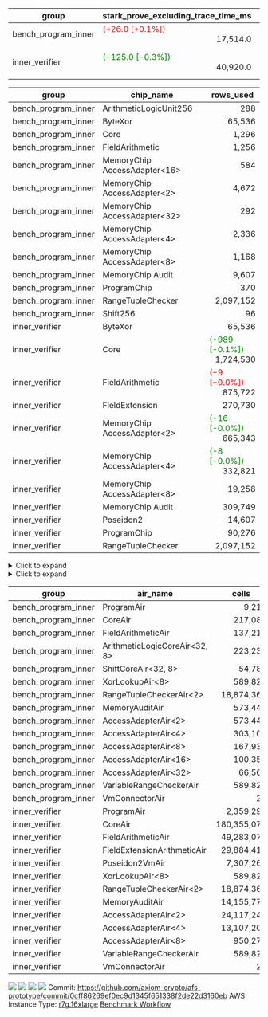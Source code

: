| group | stark_prove_excluding_trace_time_ms | total_cells | total_cells_used | total_proof_time_ms | trace_gen_time_ms | verify_program_compile_ms |
| --- | --- | --- | --- | --- | --- | --- |
| bench_program_inner | <span style="color: red">(+26.0 [+0.1%])</span> <div style='text-align: right'>17,514.0</div>  | <div style='text-align: right'>22,480,404</div>  | <div style='text-align: right'>2,664,889</div>  | <span style="color: red">(+26.0 [+0.1%])</span> <div style='text-align: right'>17,623.0</div>  | <div style='text-align: right'>109.0</div>  |  |
| inner_verifier | <span style="color: green">(-125.0 [-0.3%])</span> <div style='text-align: right'>40,920.0</div>  | <div style='text-align: right'>341,573,652</div>  | <span style="color: green">(-65,275 [-0.0%])</span> <div style='text-align: right'>178,192,769</div>  | <span style="color: green">(-188.0 [-0.3%])</span> <div style='text-align: right'>53,842.0</div>  | <span style="color: green">(-63.0 [-0.5%])</span> <div style='text-align: right'>12,922.0</div>  | <span style="color: red">(+6.0 [+1.4%])</span> <div style='text-align: right'>421.0</div>  |

| group | chip_name | rows_used |
| --- | --- | --- |
| bench_program_inner | ArithmeticLogicUnit256 | <div style='text-align: right'>288</div>  |
| bench_program_inner | ByteXor | <div style='text-align: right'>65,536</div>  |
| bench_program_inner | Core | <div style='text-align: right'>1,296</div>  |
| bench_program_inner | FieldArithmetic | <div style='text-align: right'>1,256</div>  |
| bench_program_inner | MemoryChip AccessAdapter<16> | <div style='text-align: right'>584</div>  |
| bench_program_inner | MemoryChip AccessAdapter<2> | <div style='text-align: right'>4,672</div>  |
| bench_program_inner | MemoryChip AccessAdapter<32> | <div style='text-align: right'>292</div>  |
| bench_program_inner | MemoryChip AccessAdapter<4> | <div style='text-align: right'>2,336</div>  |
| bench_program_inner | MemoryChip AccessAdapter<8> | <div style='text-align: right'>1,168</div>  |
| bench_program_inner | MemoryChip Audit | <div style='text-align: right'>9,607</div>  |
| bench_program_inner | ProgramChip | <div style='text-align: right'>370</div>  |
| bench_program_inner | RangeTupleChecker | <div style='text-align: right'>2,097,152</div>  |
| bench_program_inner | Shift256 | <div style='text-align: right'>96</div>  |
| inner_verifier | ByteXor | <div style='text-align: right'>65,536</div>  |
| inner_verifier | Core | <span style="color: green">(-989 [-0.1%])</span> <div style='text-align: right'>1,724,530</div>  |
| inner_verifier | FieldArithmetic | <span style="color: red">(+9 [+0.0%])</span> <div style='text-align: right'>875,722</div>  |
| inner_verifier | FieldExtension | <div style='text-align: right'>270,730</div>  |
| inner_verifier | MemoryChip AccessAdapter<2> | <span style="color: green">(-16 [-0.0%])</span> <div style='text-align: right'>665,343</div>  |
| inner_verifier | MemoryChip AccessAdapter<4> | <span style="color: green">(-8 [-0.0%])</span> <div style='text-align: right'>332,821</div>  |
| inner_verifier | MemoryChip AccessAdapter<8> | <div style='text-align: right'>19,258</div>  |
| inner_verifier | MemoryChip Audit | <div style='text-align: right'>309,749</div>  |
| inner_verifier | Poseidon2 | <div style='text-align: right'>14,607</div>  |
| inner_verifier | ProgramChip | <div style='text-align: right'>90,276</div>  |
| inner_verifier | RangeTupleChecker | <div style='text-align: right'>2,097,152</div>  |

<details>
<summary>Click to expand</summary>

| group | dsl_ir | opcode | frequency |
| --- | --- | --- | --- |
| bench_program_inner |  | JAL | <div style='text-align: right'>1</div>  |
| bench_program_inner |  | STOREW | <div style='text-align: right'>2</div>  |
| bench_program_inner | Add256 | ADD<32,8> | <div style='text-align: right'>64</div>  |
| bench_program_inner | AddVI | ADD | <div style='text-align: right'>448</div>  |
| bench_program_inner | Alloc | ADD | <div style='text-align: right'>388</div>  |
| bench_program_inner | Alloc | LOADW | <div style='text-align: right'>388</div>  |
| bench_program_inner | Alloc | MUL | <div style='text-align: right'>388</div>  |
| bench_program_inner | And256 | AND<32,8> | <div style='text-align: right'>32</div>  |
| bench_program_inner | EqualTo256 | EQ<32,8> | <div style='text-align: right'>32</div>  |
| bench_program_inner | For | ADD | <div style='text-align: right'>32</div>  |
| bench_program_inner | For | BNE | <div style='text-align: right'>33</div>  |
| bench_program_inner | For | JAL | <div style='text-align: right'>1</div>  |
| bench_program_inner | For | STOREW | <div style='text-align: right'>1</div>  |
| bench_program_inner | Halt | TERMINATE | <div style='text-align: right'>1</div>  |
| bench_program_inner | IfEqI | BNE | <div style='text-align: right'>128</div>  |
| bench_program_inner | ImmV | STOREW | <div style='text-align: right'>517</div>  |
| bench_program_inner | LessThanI256 | SLT<32,8> | <div style='text-align: right'>32</div>  |
| bench_program_inner | LessThanU256 | LT<32,8> | <div style='text-align: right'>32</div>  |
| bench_program_inner | LoadV | LOADW | <div style='text-align: right'>96</div>  |
| bench_program_inner | Or256 | OR<32,8> | <div style='text-align: right'>32</div>  |
| bench_program_inner | ShiftLeft256 | SLL<32,8> | <div style='text-align: right'>32</div>  |
| bench_program_inner | ShiftRightArith256 | SRA<32,8> | <div style='text-align: right'>32</div>  |
| bench_program_inner | ShiftRightLogic256 | SRL<32,8> | <div style='text-align: right'>32</div>  |
| bench_program_inner | StoreV | STOREW | <div style='text-align: right'>128</div>  |
| bench_program_inner | Sub256 | SUB<32,8> | <div style='text-align: right'>32</div>  |
| bench_program_inner | Xor256 | XOR<32,8> | <div style='text-align: right'>32</div>  |
| inner_verifier |  | JAL | <div style='text-align: right'>1</div>  |
| inner_verifier |  | STOREW | <div style='text-align: right'>2</div>  |
| inner_verifier | AddE | FE4ADD | <div style='text-align: right'>69,594</div>  |
| inner_verifier | AddEFFI | LOADW | <div style='text-align: right'>147</div>  |
| inner_verifier | AddEFFI | STOREW | <div style='text-align: right'>441</div>  |
| inner_verifier | AddEFI | ADD | <div style='text-align: right'>156</div>  |
| inner_verifier | AddEI | ADD | <div style='text-align: right'>27,428</div>  |
| inner_verifier | AddFI | ADD | <span style="color: red">(+9 [+0.0%])</span> <div style='text-align: right'>22,116</div>  |
| inner_verifier | AddV | ADD | <div style='text-align: right'>8,513</div>  |
| inner_verifier | AddVI | ADD | <div style='text-align: right'>167,923</div>  |
| inner_verifier | Alloc | ADD | <div style='text-align: right'>31,675</div>  |
| inner_verifier | Alloc | LOADW | <div style='text-align: right'>31,675</div>  |
| inner_verifier | Alloc | MUL | <div style='text-align: right'>18,862</div>  |
| inner_verifier | AssertEqE | BNE | <div style='text-align: right'>144</div>  |
| inner_verifier | AssertEqEI | BNE | <div style='text-align: right'>4</div>  |
| inner_verifier | AssertEqF | BNE | <div style='text-align: right'>4,894</div>  |
| inner_verifier | AssertEqV | BNE | <div style='text-align: right'>1,300</div>  |
| inner_verifier | AssertEqVI | BNE | <div style='text-align: right'>181</div>  |
| inner_verifier | CycleTrackerEnd | CT_END | <div style='text-align: right'>38,416</div>  |
| inner_verifier | CycleTrackerStart | CT_START | <div style='text-align: right'>38,416</div>  |
| inner_verifier | DivE | BBE4DIV | <div style='text-align: right'>59,859</div>  |
| inner_verifier | DivEIN | BBE4DIV | <div style='text-align: right'>37</div>  |
| inner_verifier | DivEIN | STOREW | <div style='text-align: right'>148</div>  |
| inner_verifier | DivFIN | DIV | <div style='text-align: right'>89</div>  |
| inner_verifier | For | ADD | <div style='text-align: right'>275,889</div>  |
| inner_verifier | For | BNE | <div style='text-align: right'>299,947</div>  |
| inner_verifier | For | JAL | <div style='text-align: right'>24,058</div>  |
| inner_verifier | For | LOADW | <div style='text-align: right'>1,197</div>  |
| inner_verifier | For | STOREW | <div style='text-align: right'>22,861</div>  |
| inner_verifier | Halt | TERMINATE | <div style='text-align: right'>1</div>  |
| inner_verifier | HintBitsF | HINT_BITS | <div style='text-align: right'>22</div>  |
| inner_verifier | HintInputVec | HINT_INPUT | <div style='text-align: right'>12,813</div>  |
| inner_verifier | IfEq | BNE | <div style='text-align: right'>8,354</div>  |
| inner_verifier | IfEqI | BNE | <div style='text-align: right'>67,123</div>  |
| inner_verifier | IfEqI | JAL | <span style="color: green">(-989 [-6.2%])</span> <div style='text-align: right'>14,985</div>  |
| inner_verifier | IfNe | BEQ | <div style='text-align: right'>9,618</div>  |
| inner_verifier | IfNe | JAL | <div style='text-align: right'>25</div>  |
| inner_verifier | IfNeI | BEQ | <div style='text-align: right'>1,252</div>  |
| inner_verifier | ImmE | STOREW | <div style='text-align: right'>7,216</div>  |
| inner_verifier | ImmF | STOREW | <div style='text-align: right'>18,067</div>  |
| inner_verifier | ImmV | STOREW | <div style='text-align: right'>15,218</div>  |
| inner_verifier | LoadE | LOADW | <div style='text-align: right'>16,736</div>  |
| inner_verifier | LoadE | LOADW2 | <div style='text-align: right'>264,744</div>  |
| inner_verifier | LoadF | LOADW | <div style='text-align: right'>13,948</div>  |
| inner_verifier | LoadF | LOADW2 | <div style='text-align: right'>97,659</div>  |
| inner_verifier | LoadV | LOADW | <div style='text-align: right'>15,189</div>  |
| inner_verifier | LoadV | LOADW2 | <div style='text-align: right'>88,949</div>  |
| inner_verifier | MulE | BBE4MUL | <div style='text-align: right'>135,332</div>  |
| inner_verifier | MulEF | MUL | <div style='text-align: right'>2,060</div>  |
| inner_verifier | MulEFI | MUL | <div style='text-align: right'>536</div>  |
| inner_verifier | MulEI | BBE4MUL | <div style='text-align: right'>1,669</div>  |
| inner_verifier | MulEI | STOREW | <div style='text-align: right'>6,676</div>  |
| inner_verifier | MulF | MUL | <div style='text-align: right'>41,097</div>  |
| inner_verifier | MulFI | MUL | <div style='text-align: right'>15</div>  |
| inner_verifier | MulV | MUL | <div style='text-align: right'>682</div>  |
| inner_verifier | MulVI | MUL | <div style='text-align: right'>11,326</div>  |
| inner_verifier | NegE | MUL | <div style='text-align: right'>140</div>  |
| inner_verifier | Poseidon2CompressBabyBear | COMP_POS2 | <div style='text-align: right'>10,059</div>  |
| inner_verifier | Poseidon2PermuteBabyBear | PERM_POS2 | <div style='text-align: right'>4,548</div>  |
| inner_verifier | StoreE | STOREW | <div style='text-align: right'>12,624</div>  |
| inner_verifier | StoreE | STOREW2 | <div style='text-align: right'>13,860</div>  |
| inner_verifier | StoreF | STOREW | <div style='text-align: right'>15,414</div>  |
| inner_verifier | StoreF | STOREW2 | <div style='text-align: right'>35,176</div>  |
| inner_verifier | StoreHintWord | ADD | <div style='text-align: right'>121,525</div>  |
| inner_verifier | StoreHintWord | SHINTW | <div style='text-align: right'>135,020</div>  |
| inner_verifier | StoreV | STOREW | <div style='text-align: right'>1,702</div>  |
| inner_verifier | StoreV | STOREW2 | <div style='text-align: right'>31,889</div>  |
| inner_verifier | SubE | FE4SUB | <div style='text-align: right'>4,239</div>  |
| inner_verifier | SubEF | LOADW | <div style='text-align: right'>356,418</div>  |
| inner_verifier | SubEF | SUB | <div style='text-align: right'>118,806</div>  |
| inner_verifier | SubEFI | ADD | <div style='text-align: right'>596</div>  |
| inner_verifier | SubEI | ADD | <div style='text-align: right'>296</div>  |
| inner_verifier | SubV | SUB | <div style='text-align: right'>24,165</div>  |
| inner_verifier | SubVI | SUB | <div style='text-align: right'>1,386</div>  |
| inner_verifier | SubVIN | SUB | <div style='text-align: right'>441</div>  |

</details>

<details>
<summary>Click to expand</summary>

| group | air_name | dsl_ir | opcode | cells_used |
| --- | --- | --- | --- | --- |
| bench_program_inner | Audit |  | JAL | <div style='text-align: right'>19</div>  |
| bench_program_inner | CoreAir |  | JAL | <div style='text-align: right'>62</div>  |
| bench_program_inner | Audit |  | STOREW | <div style='text-align: right'>38</div>  |
| bench_program_inner | CoreAir |  | STOREW | <div style='text-align: right'>124</div>  |
| bench_program_inner | AccessAdapter<16> | Add256 | ADD<32,8> | <div style='text-align: right'>3,300</div>  |
| bench_program_inner | AccessAdapter<2> | Add256 | ADD<32,8> | <div style='text-align: right'>11,616</div>  |
| bench_program_inner | AccessAdapter<32> | Add256 | ADD<32,8> | <div style='text-align: right'>2,706</div>  |
| bench_program_inner | AccessAdapter<4> | Add256 | ADD<32,8> | <div style='text-align: right'>6,864</div>  |
| bench_program_inner | AccessAdapter<8> | Add256 | ADD<32,8> | <div style='text-align: right'>4,488</div>  |
| bench_program_inner | ArithmeticLogicCoreAir<32, 8> | Add256 | ADD<32,8> | <div style='text-align: right'>11,008</div>  |
| bench_program_inner | Audit | Add256 | ADD<32,8> | <div style='text-align: right'>38,912</div>  |
| bench_program_inner | Audit | AddVI | ADD | <div style='text-align: right'>38</div>  |
| bench_program_inner | FieldArithmeticAir | AddVI | ADD | <div style='text-align: right'>13,888</div>  |
| bench_program_inner | FieldArithmeticAir | Alloc | ADD | <div style='text-align: right'>12,028</div>  |
| bench_program_inner | Audit | Alloc | LOADW | <div style='text-align: right'>285</div>  |
| bench_program_inner | CoreAir | Alloc | LOADW | <div style='text-align: right'>24,056</div>  |
| bench_program_inner | FieldArithmeticAir | Alloc | MUL | <div style='text-align: right'>12,028</div>  |
| bench_program_inner | AccessAdapter<16> | And256 | AND<32,8> | <div style='text-align: right'>1,600</div>  |
| bench_program_inner | AccessAdapter<2> | And256 | AND<32,8> | <div style='text-align: right'>5,632</div>  |
| bench_program_inner | AccessAdapter<32> | And256 | AND<32,8> | <div style='text-align: right'>1,312</div>  |
| bench_program_inner | AccessAdapter<4> | And256 | AND<32,8> | <div style='text-align: right'>3,328</div>  |
| bench_program_inner | AccessAdapter<8> | And256 | AND<32,8> | <div style='text-align: right'>2,176</div>  |
| bench_program_inner | ArithmeticLogicCoreAir<32, 8> | And256 | AND<32,8> | <div style='text-align: right'>5,504</div>  |
| bench_program_inner | Audit | And256 | AND<32,8> | <div style='text-align: right'>19,456</div>  |
| bench_program_inner | ArithmeticLogicCoreAir<32, 8> | EqualTo256 | EQ<32,8> | <div style='text-align: right'>5,504</div>  |
| bench_program_inner | Audit | EqualTo256 | EQ<32,8> | <div style='text-align: right'>608</div>  |
| bench_program_inner | FieldArithmeticAir | For | ADD | <div style='text-align: right'>992</div>  |
| bench_program_inner | CoreAir | For | BNE | <div style='text-align: right'>2,046</div>  |
| bench_program_inner | CoreAir | For | JAL | <div style='text-align: right'>62</div>  |
| bench_program_inner | Audit | For | STOREW | <div style='text-align: right'>19</div>  |
| bench_program_inner | CoreAir | For | STOREW | <div style='text-align: right'>62</div>  |
| bench_program_inner | CoreAir | Halt | TERMINATE | <div style='text-align: right'>62</div>  |
| bench_program_inner | CoreAir | IfEqI | BNE | <div style='text-align: right'>7,936</div>  |
| bench_program_inner | Audit | ImmV | STOREW | <div style='text-align: right'>2,717</div>  |
| bench_program_inner | CoreAir | ImmV | STOREW | <div style='text-align: right'>32,054</div>  |
| bench_program_inner | ArithmeticLogicCoreAir<32, 8> | LessThanI256 | SLT<32,8> | <div style='text-align: right'>5,504</div>  |
| bench_program_inner | Audit | LessThanI256 | SLT<32,8> | <div style='text-align: right'>608</div>  |
| bench_program_inner | ArithmeticLogicCoreAir<32, 8> | LessThanU256 | LT<32,8> | <div style='text-align: right'>5,504</div>  |
| bench_program_inner | Audit | LessThanU256 | LT<32,8> | <div style='text-align: right'>608</div>  |
| bench_program_inner | Audit | LoadV | LOADW | <div style='text-align: right'>57</div>  |
| bench_program_inner | CoreAir | LoadV | LOADW | <div style='text-align: right'>5,952</div>  |
| bench_program_inner | AccessAdapter<16> | Or256 | OR<32,8> | <div style='text-align: right'>1,600</div>  |
| bench_program_inner | AccessAdapter<2> | Or256 | OR<32,8> | <div style='text-align: right'>5,632</div>  |
| bench_program_inner | AccessAdapter<32> | Or256 | OR<32,8> | <div style='text-align: right'>1,312</div>  |
| bench_program_inner | AccessAdapter<4> | Or256 | OR<32,8> | <div style='text-align: right'>3,328</div>  |
| bench_program_inner | AccessAdapter<8> | Or256 | OR<32,8> | <div style='text-align: right'>2,176</div>  |
| bench_program_inner | ArithmeticLogicCoreAir<32, 8> | Or256 | OR<32,8> | <div style='text-align: right'>5,504</div>  |
| bench_program_inner | Audit | Or256 | OR<32,8> | <div style='text-align: right'>19,456</div>  |
| bench_program_inner | AccessAdapter<16> | ShiftLeft256 | SLL<32,8> | <div style='text-align: right'>1,600</div>  |
| bench_program_inner | AccessAdapter<2> | ShiftLeft256 | SLL<32,8> | <div style='text-align: right'>5,632</div>  |
| bench_program_inner | AccessAdapter<32> | ShiftLeft256 | SLL<32,8> | <div style='text-align: right'>1,312</div>  |
| bench_program_inner | AccessAdapter<4> | ShiftLeft256 | SLL<32,8> | <div style='text-align: right'>3,328</div>  |
| bench_program_inner | AccessAdapter<8> | ShiftLeft256 | SLL<32,8> | <div style='text-align: right'>2,176</div>  |
| bench_program_inner | Audit | ShiftLeft256 | SLL<32,8> | <div style='text-align: right'>19,456</div>  |
| bench_program_inner | ShiftCoreAir<32, 8> | ShiftLeft256 | SLL<32,8> | <div style='text-align: right'>7,552</div>  |
| bench_program_inner | AccessAdapter<16> | ShiftRightArith256 | SRA<32,8> | <div style='text-align: right'>1,600</div>  |
| bench_program_inner | AccessAdapter<2> | ShiftRightArith256 | SRA<32,8> | <div style='text-align: right'>5,632</div>  |
| bench_program_inner | AccessAdapter<32> | ShiftRightArith256 | SRA<32,8> | <div style='text-align: right'>1,312</div>  |
| bench_program_inner | AccessAdapter<4> | ShiftRightArith256 | SRA<32,8> | <div style='text-align: right'>3,328</div>  |
| bench_program_inner | AccessAdapter<8> | ShiftRightArith256 | SRA<32,8> | <div style='text-align: right'>2,176</div>  |
| bench_program_inner | Audit | ShiftRightArith256 | SRA<32,8> | <div style='text-align: right'>19,456</div>  |
| bench_program_inner | ShiftCoreAir<32, 8> | ShiftRightArith256 | SRA<32,8> | <div style='text-align: right'>7,552</div>  |
| bench_program_inner | AccessAdapter<16> | ShiftRightLogic256 | SRL<32,8> | <div style='text-align: right'>1,650</div>  |
| bench_program_inner | AccessAdapter<2> | ShiftRightLogic256 | SRL<32,8> | <div style='text-align: right'>5,808</div>  |
| bench_program_inner | AccessAdapter<32> | ShiftRightLogic256 | SRL<32,8> | <div style='text-align: right'>1,353</div>  |
| bench_program_inner | AccessAdapter<4> | ShiftRightLogic256 | SRL<32,8> | <div style='text-align: right'>3,432</div>  |
| bench_program_inner | AccessAdapter<8> | ShiftRightLogic256 | SRL<32,8> | <div style='text-align: right'>2,244</div>  |
| bench_program_inner | Audit | ShiftRightLogic256 | SRL<32,8> | <div style='text-align: right'>19,456</div>  |
| bench_program_inner | ShiftCoreAir<32, 8> | ShiftRightLogic256 | SRL<32,8> | <div style='text-align: right'>7,552</div>  |
| bench_program_inner | Audit | StoreV | STOREW | <div style='text-align: right'>2,432</div>  |
| bench_program_inner | CoreAir | StoreV | STOREW | <div style='text-align: right'>7,936</div>  |
| bench_program_inner | AccessAdapter<16> | Sub256 | SUB<32,8> | <div style='text-align: right'>1,650</div>  |
| bench_program_inner | AccessAdapter<2> | Sub256 | SUB<32,8> | <div style='text-align: right'>5,808</div>  |
| bench_program_inner | AccessAdapter<32> | Sub256 | SUB<32,8> | <div style='text-align: right'>1,353</div>  |
| bench_program_inner | AccessAdapter<4> | Sub256 | SUB<32,8> | <div style='text-align: right'>3,432</div>  |
| bench_program_inner | AccessAdapter<8> | Sub256 | SUB<32,8> | <div style='text-align: right'>2,244</div>  |
| bench_program_inner | ArithmeticLogicCoreAir<32, 8> | Sub256 | SUB<32,8> | <div style='text-align: right'>5,504</div>  |
| bench_program_inner | Audit | Sub256 | SUB<32,8> | <div style='text-align: right'>19,456</div>  |
| bench_program_inner | AccessAdapter<16> | Xor256 | XOR<32,8> | <div style='text-align: right'>1,600</div>  |
| bench_program_inner | AccessAdapter<2> | Xor256 | XOR<32,8> | <div style='text-align: right'>5,632</div>  |
| bench_program_inner | AccessAdapter<32> | Xor256 | XOR<32,8> | <div style='text-align: right'>1,312</div>  |
| bench_program_inner | AccessAdapter<4> | Xor256 | XOR<32,8> | <div style='text-align: right'>3,328</div>  |
| bench_program_inner | AccessAdapter<8> | Xor256 | XOR<32,8> | <div style='text-align: right'>2,176</div>  |
| bench_program_inner | ArithmeticLogicCoreAir<32, 8> | Xor256 | XOR<32,8> | <div style='text-align: right'>5,504</div>  |
| bench_program_inner | Audit | Xor256 | XOR<32,8> | <div style='text-align: right'>19,456</div>  |
| inner_verifier | Audit |  | JAL | <div style='text-align: right'>19</div>  |
| inner_verifier | CoreAir |  | JAL | <div style='text-align: right'>66</div>  |
| inner_verifier | Audit |  | STOREW | <div style='text-align: right'>38</div>  |
| inner_verifier | CoreAir |  | STOREW | <div style='text-align: right'>132</div>  |
| inner_verifier | AccessAdapter<2> | AddE | FE4ADD | <div style='text-align: right'>216,524</div>  |
| inner_verifier | AccessAdapter<4> | AddE | FE4ADD | <div style='text-align: right'>127,946</div>  |
| inner_verifier | Audit | AddE | FE4ADD | <div style='text-align: right'>412,984</div>  |
| inner_verifier | FieldExtensionArithmeticAir | AddE | FE4ADD | <div style='text-align: right'>2,853,354</div>  |
| inner_verifier | AccessAdapter<2> | AddEFFI | LOADW | <div style='text-align: right'>1,111</div>  |
| inner_verifier | AccessAdapter<4> | AddEFFI | LOADW | <div style='text-align: right'>1,313</div>  |
| inner_verifier | Audit | AddEFFI | LOADW | <div style='text-align: right'>418</div>  |
| inner_verifier | CoreAir | AddEFFI | LOADW | <div style='text-align: right'>9,702</div>  |
| inner_verifier | AccessAdapter<2> | AddEFFI | STOREW | <div style='text-align: right'>1,111</div>  |
| inner_verifier | Audit | AddEFFI | STOREW | <div style='text-align: right'>1,254</div>  |
| inner_verifier | CoreAir | AddEFFI | STOREW | <div style='text-align: right'>29,106</div>  |
| inner_verifier | AccessAdapter<2> | AddEFI | ADD | <div style='text-align: right'>506</div>  |
| inner_verifier | AccessAdapter<4> | AddEFI | ADD | <div style='text-align: right'>299</div>  |
| inner_verifier | Audit | AddEFI | ADD | <div style='text-align: right'>2,280</div>  |
| inner_verifier | FieldArithmeticAir | AddEFI | ADD | <div style='text-align: right'>4,836</div>  |
| inner_verifier | AccessAdapter<2> | AddEI | ADD | <span style="color: green">(-88 [-0.1%])</span> <div style='text-align: right'>159,280</div>  |
| inner_verifier | AccessAdapter<4> | AddEI | ADD | <span style="color: green">(-52 [-0.1%])</span> <div style='text-align: right'>94,120</div>  |
| inner_verifier | Audit | AddEI | ADD | <div style='text-align: right'>350,208</div>  |
| inner_verifier | FieldArithmeticAir | AddEI | ADD | <div style='text-align: right'>850,268</div>  |
| inner_verifier | Audit | AddFI | ADD | <div style='text-align: right'>437</div>  |
| inner_verifier | FieldArithmeticAir | AddFI | ADD | <span style="color: red">(+279 [+0.0%])</span> <div style='text-align: right'>685,596</div>  |
| inner_verifier | Audit | AddV | ADD | <div style='text-align: right'>38</div>  |
| inner_verifier | FieldArithmeticAir | AddV | ADD | <div style='text-align: right'>263,903</div>  |
| inner_verifier | Audit | AddVI | ADD | <div style='text-align: right'>14,953</div>  |
| inner_verifier | FieldArithmeticAir | AddVI | ADD | <div style='text-align: right'>5,205,613</div>  |
| inner_verifier | FieldArithmeticAir | Alloc | ADD | <div style='text-align: right'>981,925</div>  |
| inner_verifier | Audit | Alloc | LOADW | <div style='text-align: right'>1,653</div>  |
| inner_verifier | CoreAir | Alloc | LOADW | <div style='text-align: right'>2,090,550</div>  |
| inner_verifier | AccessAdapter<2> | Alloc | MUL | <div style='text-align: right'>22</div>  |
| inner_verifier | AccessAdapter<4> | Alloc | MUL | <div style='text-align: right'>26</div>  |
| inner_verifier | FieldArithmeticAir | Alloc | MUL | <div style='text-align: right'>584,722</div>  |
| inner_verifier | AccessAdapter<2> | AssertEqE | BNE | <div style='text-align: right'>792</div>  |
| inner_verifier | AccessAdapter<4> | AssertEqE | BNE | <div style='text-align: right'>468</div>  |
| inner_verifier | CoreAir | AssertEqE | BNE | <div style='text-align: right'>9,504</div>  |
| inner_verifier | AccessAdapter<2> | AssertEqEI | BNE | <div style='text-align: right'>22</div>  |
| inner_verifier | AccessAdapter<4> | AssertEqEI | BNE | <div style='text-align: right'>13</div>  |
| inner_verifier | CoreAir | AssertEqEI | BNE | <div style='text-align: right'>264</div>  |
| inner_verifier | CoreAir | AssertEqF | BNE | <div style='text-align: right'>323,004</div>  |
| inner_verifier | CoreAir | AssertEqV | BNE | <div style='text-align: right'>85,800</div>  |
| inner_verifier | CoreAir | AssertEqVI | BNE | <div style='text-align: right'>11,946</div>  |
| inner_verifier | CoreAir | CycleTrackerEnd | CT_END | <div style='text-align: right'>2,535,456</div>  |
| inner_verifier | CoreAir | CycleTrackerStart | CT_START | <div style='text-align: right'>2,535,456</div>  |
| inner_verifier | AccessAdapter<2> | DivE | BBE4DIV | <div style='text-align: right'>2,614,084</div>  |
| inner_verifier | AccessAdapter<4> | DivE | BBE4DIV | <div style='text-align: right'>1,544,686</div>  |
| inner_verifier | FieldExtensionArithmeticAir | DivE | BBE4DIV | <div style='text-align: right'>2,454,219</div>  |
| inner_verifier | AccessAdapter<2> | DivEIN | BBE4DIV | <div style='text-align: right'>1,496</div>  |
| inner_verifier | AccessAdapter<4> | DivEIN | BBE4DIV | <div style='text-align: right'>884</div>  |
| inner_verifier | Audit | DivEIN | BBE4DIV | <div style='text-align: right'>456</div>  |
| inner_verifier | FieldExtensionArithmeticAir | DivEIN | BBE4DIV | <div style='text-align: right'>1,517</div>  |
| inner_verifier | AccessAdapter<2> | DivEIN | STOREW | <div style='text-align: right'>528</div>  |
| inner_verifier | AccessAdapter<4> | DivEIN | STOREW | <div style='text-align: right'>143</div>  |
| inner_verifier | CoreAir | DivEIN | STOREW | <div style='text-align: right'>9,768</div>  |
| inner_verifier | FieldArithmeticAir | DivFIN | DIV | <div style='text-align: right'>2,759</div>  |
| inner_verifier | FieldArithmeticAir | For | ADD | <div style='text-align: right'>8,552,559</div>  |
| inner_verifier | CoreAir | For | BNE | <div style='text-align: right'>19,796,502</div>  |
| inner_verifier | AccessAdapter<2> | For | JAL | <div style='text-align: right'>528</div>  |
| inner_verifier | AccessAdapter<4> | For | JAL | <div style='text-align: right'>624</div>  |
| inner_verifier | CoreAir | For | JAL | <div style='text-align: right'>1,587,828</div>  |
| inner_verifier | Audit | For | LOADW | <div style='text-align: right'>399</div>  |
| inner_verifier | CoreAir | For | LOADW | <div style='text-align: right'>79,002</div>  |
| inner_verifier | Audit | For | STOREW | <div style='text-align: right'>1,045</div>  |
| inner_verifier | CoreAir | For | STOREW | <div style='text-align: right'>1,508,826</div>  |
| inner_verifier | CoreAir | Halt | TERMINATE | <div style='text-align: right'>66</div>  |
| inner_verifier | CoreAir | HintBitsF | HINT_BITS | <div style='text-align: right'>1,452</div>  |
| inner_verifier | CoreAir | HintInputVec | HINT_INPUT | <div style='text-align: right'>845,658</div>  |
| inner_verifier | CoreAir | IfEq | BNE | <div style='text-align: right'>551,364</div>  |
| inner_verifier | CoreAir | IfEqI | BNE | <div style='text-align: right'>4,430,118</div>  |
| inner_verifier | CoreAir | IfEqI | JAL | <span style="color: green">(-65,274 [-6.2%])</span> <div style='text-align: right'>989,010</div>  |
| inner_verifier | CoreAir | IfNe | BEQ | <div style='text-align: right'>634,788</div>  |
| inner_verifier | CoreAir | IfNe | JAL | <div style='text-align: right'>1,650</div>  |
| inner_verifier | CoreAir | IfNeI | BEQ | <div style='text-align: right'>82,632</div>  |
| inner_verifier | AccessAdapter<2> | ImmE | STOREW | <div style='text-align: right'>3,366</div>  |
| inner_verifier | AccessAdapter<4> | ImmE | STOREW | <div style='text-align: right'>1,989</div>  |
| inner_verifier | Audit | ImmE | STOREW | <div style='text-align: right'>116,280</div>  |
| inner_verifier | CoreAir | ImmE | STOREW | <div style='text-align: right'>476,256</div>  |
| inner_verifier | Audit | ImmF | STOREW | <div style='text-align: right'>2,337</div>  |
| inner_verifier | CoreAir | ImmF | STOREW | <div style='text-align: right'>1,192,422</div>  |
| inner_verifier | Audit | ImmV | STOREW | <div style='text-align: right'>15,048</div>  |
| inner_verifier | CoreAir | ImmV | STOREW | <div style='text-align: right'>1,004,388</div>  |
| inner_verifier | AccessAdapter<2> | LoadE | LOADW | <div style='text-align: right'>66,330</div>  |
| inner_verifier | AccessAdapter<4> | LoadE | LOADW | <div style='text-align: right'>39,195</div>  |
| inner_verifier | Audit | LoadE | LOADW | <div style='text-align: right'>8,816</div>  |
| inner_verifier | CoreAir | LoadE | LOADW | <div style='text-align: right'>1,104,576</div>  |
| inner_verifier | AccessAdapter<2> | LoadE | LOADW2 | <div style='text-align: right'>29,634</div>  |
| inner_verifier | AccessAdapter<4> | LoadE | LOADW2 | <div style='text-align: right'>17,511</div>  |
| inner_verifier | Audit | LoadE | LOADW2 | <div style='text-align: right'>76</div>  |
| inner_verifier | CoreAir | LoadE | LOADW2 | <div style='text-align: right'>17,473,104</div>  |
| inner_verifier | AccessAdapter<2> | LoadF | LOADW | <div style='text-align: right'>26,796</div>  |
| inner_verifier | AccessAdapter<4> | LoadF | LOADW | <div style='text-align: right'>15,834</div>  |
| inner_verifier | AccessAdapter<8> | LoadF | LOADW | <div style='text-align: right'>10,353</div>  |
| inner_verifier | Audit | LoadF | LOADW | <div style='text-align: right'>475</div>  |
| inner_verifier | CoreAir | LoadF | LOADW | <div style='text-align: right'>920,568</div>  |
| inner_verifier | AccessAdapter<2> | LoadF | LOADW2 | <div style='text-align: right'>693</div>  |
| inner_verifier | AccessAdapter<4> | LoadF | LOADW2 | <div style='text-align: right'>416</div>  |
| inner_verifier | AccessAdapter<8> | LoadF | LOADW2 | <div style='text-align: right'>459</div>  |
| inner_verifier | Audit | LoadF | LOADW2 | <div style='text-align: right'>551</div>  |
| inner_verifier | CoreAir | LoadF | LOADW2 | <div style='text-align: right'>6,445,494</div>  |
| inner_verifier | Audit | LoadV | LOADW | <div style='text-align: right'>13,813</div>  |
| inner_verifier | CoreAir | LoadV | LOADW | <div style='text-align: right'>1,002,474</div>  |
| inner_verifier | Audit | LoadV | LOADW2 | <div style='text-align: right'>1,615</div>  |
| inner_verifier | CoreAir | LoadV | LOADW2 | <div style='text-align: right'>5,870,634</div>  |
| inner_verifier | AccessAdapter<2> | MulE | BBE4MUL | <span style="color: green">(-88 [-0.0%])</span> <div style='text-align: right'>427,438</div>  |
| inner_verifier | AccessAdapter<4> | MulE | BBE4MUL | <span style="color: green">(-52 [-0.0%])</span> <div style='text-align: right'>252,577</div>  |
| inner_verifier | Audit | MulE | BBE4MUL | <div style='text-align: right'>824,752</div>  |
| inner_verifier | FieldExtensionArithmeticAir | MulE | BBE4MUL | <div style='text-align: right'>5,548,612</div>  |
| inner_verifier | AccessAdapter<2> | MulEF | MUL | <div style='text-align: right'>10,340</div>  |
| inner_verifier | AccessAdapter<4> | MulEF | MUL | <div style='text-align: right'>6,110</div>  |
| inner_verifier | Audit | MulEF | MUL | <div style='text-align: right'>912</div>  |
| inner_verifier | FieldArithmeticAir | MulEF | MUL | <div style='text-align: right'>63,860</div>  |
| inner_verifier | AccessAdapter<2> | MulEFI | MUL | <div style='text-align: right'>2,068</div>  |
| inner_verifier | AccessAdapter<4> | MulEFI | MUL | <div style='text-align: right'>1,222</div>  |
| inner_verifier | Audit | MulEFI | MUL | <div style='text-align: right'>7,676</div>  |
| inner_verifier | FieldArithmeticAir | MulEFI | MUL | <div style='text-align: right'>16,616</div>  |
| inner_verifier | AccessAdapter<2> | MulEI | BBE4MUL | <div style='text-align: right'>82,368</div>  |
| inner_verifier | AccessAdapter<4> | MulEI | BBE4MUL | <div style='text-align: right'>48,672</div>  |
| inner_verifier | Audit | MulEI | BBE4MUL | <div style='text-align: right'>18,088</div>  |
| inner_verifier | FieldExtensionArithmeticAir | MulEI | BBE4MUL | <div style='text-align: right'>68,429</div>  |
| inner_verifier | AccessAdapter<2> | MulEI | STOREW | <div style='text-align: right'>36,432</div>  |
| inner_verifier | AccessAdapter<4> | MulEI | STOREW | <div style='text-align: right'>21,372</div>  |
| inner_verifier | Audit | MulEI | STOREW | <div style='text-align: right'>57</div>  |
| inner_verifier | CoreAir | MulEI | STOREW | <div style='text-align: right'>440,616</div>  |
| inner_verifier | Audit | MulF | MUL | <div style='text-align: right'>19</div>  |
| inner_verifier | FieldArithmeticAir | MulF | MUL | <div style='text-align: right'>1,274,007</div>  |
| inner_verifier | Audit | MulFI | MUL | <div style='text-align: right'>19</div>  |
| inner_verifier | FieldArithmeticAir | MulFI | MUL | <div style='text-align: right'>465</div>  |
| inner_verifier | Audit | MulV | MUL | <div style='text-align: right'>12,901</div>  |
| inner_verifier | FieldArithmeticAir | MulV | MUL | <div style='text-align: right'>21,142</div>  |
| inner_verifier | Audit | MulVI | MUL | <div style='text-align: right'>133</div>  |
| inner_verifier | FieldArithmeticAir | MulVI | MUL | <div style='text-align: right'>351,106</div>  |
| inner_verifier | AccessAdapter<2> | NegE | MUL | <div style='text-align: right'>836</div>  |
| inner_verifier | AccessAdapter<4> | NegE | MUL | <div style='text-align: right'>494</div>  |
| inner_verifier | Audit | NegE | MUL | <div style='text-align: right'>1,596</div>  |
| inner_verifier | FieldArithmeticAir | NegE | MUL | <div style='text-align: right'>4,340</div>  |
| inner_verifier | AccessAdapter<2> | Poseidon2CompressBabyBear | COMP_POS2 | <div style='text-align: right'>417,648</div>  |
| inner_verifier | AccessAdapter<4> | Poseidon2CompressBabyBear | COMP_POS2 | <div style='text-align: right'>246,792</div>  |
| inner_verifier | AccessAdapter<8> | Poseidon2CompressBabyBear | COMP_POS2 | <div style='text-align: right'>161,364</div>  |
| inner_verifier | Poseidon2VmAir<BabyBear> | Poseidon2CompressBabyBear | COMP_POS2 | <div style='text-align: right'>4,204,662</div>  |
| inner_verifier | AccessAdapter<2> | Poseidon2PermuteBabyBear | PERM_POS2 | <div style='text-align: right'>248,721</div>  |
| inner_verifier | AccessAdapter<4> | Poseidon2PermuteBabyBear | PERM_POS2 | <div style='text-align: right'>147,940</div>  |
| inner_verifier | AccessAdapter<8> | Poseidon2PermuteBabyBear | PERM_POS2 | <div style='text-align: right'>97,835</div>  |
| inner_verifier | Poseidon2VmAir<BabyBear> | Poseidon2PermuteBabyBear | PERM_POS2 | <div style='text-align: right'>1,901,064</div>  |
| inner_verifier | AccessAdapter<2> | StoreE | STOREW | <div style='text-align: right'>9,746</div>  |
| inner_verifier | AccessAdapter<4> | StoreE | STOREW | <div style='text-align: right'>5,759</div>  |
| inner_verifier | Audit | StoreE | STOREW | <div style='text-align: right'>239,856</div>  |
| inner_verifier | CoreAir | StoreE | STOREW | <div style='text-align: right'>833,184</div>  |
| inner_verifier | AccessAdapter<2> | StoreE | STOREW2 | <div style='text-align: right'>56,364</div>  |
| inner_verifier | AccessAdapter<4> | StoreE | STOREW2 | <div style='text-align: right'>33,306</div>  |
| inner_verifier | Audit | StoreE | STOREW2 | <div style='text-align: right'>35,112</div>  |
| inner_verifier | CoreAir | StoreE | STOREW2 | <div style='text-align: right'>914,760</div>  |
| inner_verifier | Audit | StoreF | STOREW | <div style='text-align: right'>292,866</div>  |
| inner_verifier | CoreAir | StoreF | STOREW | <div style='text-align: right'>1,017,324</div>  |
| inner_verifier | AccessAdapter<2> | StoreF | STOREW2 | <div style='text-align: right'>144,485</div>  |
| inner_verifier | AccessAdapter<4> | StoreF | STOREW2 | <div style='text-align: right'>86,346</div>  |
| inner_verifier | AccessAdapter<8> | StoreF | STOREW2 | <div style='text-align: right'>57,375</div>  |
| inner_verifier | Audit | StoreF | STOREW2 | <div style='text-align: right'>72,200</div>  |
| inner_verifier | CoreAir | StoreF | STOREW2 | <div style='text-align: right'>2,321,616</div>  |
| inner_verifier | FieldArithmeticAir | StoreHintWord | ADD | <div style='text-align: right'>3,767,275</div>  |
| inner_verifier | Audit | StoreHintWord | SHINTW | <div style='text-align: right'>2,565,380</div>  |
| inner_verifier | CoreAir | StoreHintWord | SHINTW | <div style='text-align: right'>8,911,320</div>  |
| inner_verifier | Audit | StoreV | STOREW | <div style='text-align: right'>32,338</div>  |
| inner_verifier | CoreAir | StoreV | STOREW | <div style='text-align: right'>112,332</div>  |
| inner_verifier | Audit | StoreV | STOREW2 | <div style='text-align: right'>603,212</div>  |
| inner_verifier | CoreAir | StoreV | STOREW2 | <div style='text-align: right'>2,104,674</div>  |
| inner_verifier | AccessAdapter<2> | SubE | FE4SUB | <div style='text-align: right'>142,692</div>  |
| inner_verifier | AccessAdapter<4> | SubE | FE4SUB | <div style='text-align: right'>84,318</div>  |
| inner_verifier | Audit | SubE | FE4SUB | <div style='text-align: right'>209,000</div>  |
| inner_verifier | FieldExtensionArithmeticAir | SubE | FE4SUB | <div style='text-align: right'>173,799</div>  |
| inner_verifier | AccessAdapter<2> | SubEF | LOADW | <div style='text-align: right'>1,306,866</div>  |
| inner_verifier | CoreAir | SubEF | LOADW | <div style='text-align: right'>23,523,588</div>  |
| inner_verifier | AccessAdapter<2> | SubEF | SUB | <div style='text-align: right'>1,306,866</div>  |
| inner_verifier | AccessAdapter<4> | SubEF | SUB | <div style='text-align: right'>1,544,478</div>  |
| inner_verifier | FieldArithmeticAir | SubEF | SUB | <div style='text-align: right'>3,682,986</div>  |
| inner_verifier | AccessAdapter<2> | SubEFI | ADD | <div style='text-align: right'>572</div>  |
| inner_verifier | AccessAdapter<4> | SubEFI | ADD | <div style='text-align: right'>338</div>  |
| inner_verifier | Audit | SubEFI | ADD | <div style='text-align: right'>9,576</div>  |
| inner_verifier | FieldArithmeticAir | SubEFI | ADD | <div style='text-align: right'>18,476</div>  |
| inner_verifier | AccessAdapter<2> | SubEI | ADD | <div style='text-align: right'>2,508</div>  |
| inner_verifier | AccessAdapter<4> | SubEI | ADD | <div style='text-align: right'>1,482</div>  |
| inner_verifier | Audit | SubEI | ADD | <div style='text-align: right'>912</div>  |
| inner_verifier | FieldArithmeticAir | SubEI | ADD | <div style='text-align: right'>9,176</div>  |
| inner_verifier | Audit | SubV | SUB | <div style='text-align: right'>76</div>  |
| inner_verifier | FieldArithmeticAir | SubV | SUB | <div style='text-align: right'>749,115</div>  |
| inner_verifier | Audit | SubVI | SUB | <div style='text-align: right'>13,357</div>  |
| inner_verifier | FieldArithmeticAir | SubVI | SUB | <div style='text-align: right'>42,966</div>  |
| inner_verifier | FieldArithmeticAir | SubVIN | SUB | <div style='text-align: right'>13,671</div>  |

</details>

| group | air_name | cells | constraints | interactions | main_cols | perm_cols | prep_cols | quotient_deg | rows |
| --- | --- | --- | --- | --- | --- | --- | --- | --- | --- |
| bench_program_inner | ProgramAir | <div style='text-align: right'>9,216</div>  | <div style='text-align: right'>4</div>  | <div style='text-align: right'>1</div>  | <div style='text-align: right'>10</div>  | <div style='text-align: right'>8</div>  |  | <div style='text-align: right'>1</div>  | <div style='text-align: right'>512</div>  |
| bench_program_inner | CoreAir | <div style='text-align: right'>217,088</div>  | <div style='text-align: right'>115</div>  | <div style='text-align: right'>19</div>  | <div style='text-align: right'>62</div>  | <div style='text-align: right'>44</div>  |  | <div style='text-align: right'>2</div>  | <div style='text-align: right'>2,048</div>  |
| bench_program_inner | FieldArithmeticAir | <div style='text-align: right'>137,216</div>  | <div style='text-align: right'>28</div>  | <div style='text-align: right'>15</div>  | <div style='text-align: right'>31</div>  | <div style='text-align: right'>36</div>  |  | <div style='text-align: right'>2</div>  | <div style='text-align: right'>2,048</div>  |
| bench_program_inner | ArithmeticLogicCoreAir<32, 8> | <div style='text-align: right'>223,232</div>  | <div style='text-align: right'>187</div>  | <div style='text-align: right'>65</div>  | <div style='text-align: right'>172</div>  | <div style='text-align: right'>264</div>  |  | <div style='text-align: right'>2</div>  | <div style='text-align: right'>512</div>  |
| bench_program_inner | ShiftCoreAir<32, 8> | <div style='text-align: right'>54,784</div>  | <div style='text-align: right'>3,193</div>  | <div style='text-align: right'>93</div>  | <div style='text-align: right'>236</div>  | <div style='text-align: right'>192</div>  |  | <div style='text-align: right'>2</div>  | <div style='text-align: right'>128</div>  |
| bench_program_inner | XorLookupAir<8> | <div style='text-align: right'>589,824</div>  | <div style='text-align: right'>4</div>  | <div style='text-align: right'>1</div>  | <div style='text-align: right'>1</div>  | <div style='text-align: right'>8</div>  | <div style='text-align: right'>3</div>  | <div style='text-align: right'>1</div>  | <div style='text-align: right'>65,536</div>  |
| bench_program_inner | RangeTupleCheckerAir<2> | <div style='text-align: right'>18,874,368</div>  | <div style='text-align: right'>4</div>  | <div style='text-align: right'>1</div>  | <div style='text-align: right'>1</div>  | <div style='text-align: right'>8</div>  | <div style='text-align: right'>2</div>  | <div style='text-align: right'>1</div>  | <div style='text-align: right'>2,097,152</div>  |
| bench_program_inner | MemoryAuditAir | <div style='text-align: right'>573,440</div>  | <div style='text-align: right'>21</div>  | <div style='text-align: right'>6</div>  | <div style='text-align: right'>19</div>  | <div style='text-align: right'>16</div>  |  | <div style='text-align: right'>2</div>  | <div style='text-align: right'>16,384</div>  |
| bench_program_inner | AccessAdapterAir<2> | <div style='text-align: right'>573,440</div>  | <div style='text-align: right'>14</div>  | <div style='text-align: right'>5</div>  | <div style='text-align: right'>11</div>  | <div style='text-align: right'>24</div>  |  | <div style='text-align: right'>2</div>  | <div style='text-align: right'>16,384</div>  |
| bench_program_inner | AccessAdapterAir<4> | <div style='text-align: right'>303,104</div>  | <div style='text-align: right'>14</div>  | <div style='text-align: right'>5</div>  | <div style='text-align: right'>13</div>  | <div style='text-align: right'>24</div>  |  | <div style='text-align: right'>2</div>  | <div style='text-align: right'>8,192</div>  |
| bench_program_inner | AccessAdapterAir<8> | <div style='text-align: right'>167,936</div>  | <div style='text-align: right'>14</div>  | <div style='text-align: right'>5</div>  | <div style='text-align: right'>17</div>  | <div style='text-align: right'>24</div>  |  | <div style='text-align: right'>2</div>  | <div style='text-align: right'>4,096</div>  |
| bench_program_inner | AccessAdapterAir<16> | <div style='text-align: right'>100,352</div>  | <div style='text-align: right'>14</div>  | <div style='text-align: right'>5</div>  | <div style='text-align: right'>25</div>  | <div style='text-align: right'>24</div>  |  | <div style='text-align: right'>2</div>  | <div style='text-align: right'>2,048</div>  |
| bench_program_inner | AccessAdapterAir<32> | <div style='text-align: right'>66,560</div>  | <div style='text-align: right'>14</div>  | <div style='text-align: right'>5</div>  | <div style='text-align: right'>41</div>  | <div style='text-align: right'>24</div>  |  | <div style='text-align: right'>2</div>  | <div style='text-align: right'>1,024</div>  |
| bench_program_inner | VariableRangeCheckerAir | <div style='text-align: right'>589,824</div>  | <div style='text-align: right'>4</div>  | <div style='text-align: right'>1</div>  | <div style='text-align: right'>1</div>  | <div style='text-align: right'>8</div>  | <div style='text-align: right'>2</div>  | <div style='text-align: right'>1</div>  | <div style='text-align: right'>65,536</div>  |
| bench_program_inner | VmConnectorAir | <div style='text-align: right'>20</div>  | <div style='text-align: right'>4</div>  | <div style='text-align: right'>2</div>  | <div style='text-align: right'>2</div>  | <div style='text-align: right'>8</div>  | <div style='text-align: right'>1</div>  | <div style='text-align: right'>2</div>  | <div style='text-align: right'>2</div>  |
| inner_verifier | ProgramAir | <div style='text-align: right'>2,359,296</div>  | <div style='text-align: right'>4</div>  | <div style='text-align: right'>1</div>  | <div style='text-align: right'>10</div>  | <div style='text-align: right'>8</div>  |  | <div style='text-align: right'>1</div>  | <div style='text-align: right'>131,072</div>  |
| inner_verifier | CoreAir | <div style='text-align: right'>180,355,072</div>  | <div style='text-align: right'>113</div>  | <div style='text-align: right'>19</div>  | <div style='text-align: right'>66</div>  | <div style='text-align: right'>20</div>  |  | <div style='text-align: right'>8</div>  | <div style='text-align: right'>2,097,152</div>  |
| inner_verifier | FieldArithmeticAir | <div style='text-align: right'>49,283,072</div>  | <div style='text-align: right'>23</div>  | <div style='text-align: right'>15</div>  | <div style='text-align: right'>31</div>  | <div style='text-align: right'>16</div>  |  | <div style='text-align: right'>8</div>  | <div style='text-align: right'>1,048,576</div>  |
| inner_verifier | FieldExtensionArithmeticAir | <div style='text-align: right'>29,884,416</div>  | <div style='text-align: right'>23</div>  | <div style='text-align: right'>15</div>  | <div style='text-align: right'>41</div>  | <div style='text-align: right'>16</div>  |  | <div style='text-align: right'>8</div>  | <div style='text-align: right'>524,288</div>  |
| inner_verifier | Poseidon2VmAir<BabyBear> | <div style='text-align: right'>7,307,264</div>  | <div style='text-align: right'>373</div>  | <div style='text-align: right'>32</div>  | <div style='text-align: right'>418</div>  | <div style='text-align: right'>28</div>  |  | <div style='text-align: right'>8</div>  | <div style='text-align: right'>16,384</div>  |
| inner_verifier | XorLookupAir<8> | <div style='text-align: right'>589,824</div>  | <div style='text-align: right'>4</div>  | <div style='text-align: right'>1</div>  | <div style='text-align: right'>1</div>  | <div style='text-align: right'>8</div>  | <div style='text-align: right'>3</div>  | <div style='text-align: right'>1</div>  | <div style='text-align: right'>65,536</div>  |
| inner_verifier | RangeTupleCheckerAir<2> | <div style='text-align: right'>18,874,368</div>  | <div style='text-align: right'>4</div>  | <div style='text-align: right'>1</div>  | <div style='text-align: right'>1</div>  | <div style='text-align: right'>8</div>  | <div style='text-align: right'>2</div>  | <div style='text-align: right'>1</div>  | <div style='text-align: right'>2,097,152</div>  |
| inner_verifier | MemoryAuditAir | <div style='text-align: right'>14,155,776</div>  | <div style='text-align: right'>19</div>  | <div style='text-align: right'>6</div>  | <div style='text-align: right'>19</div>  | <div style='text-align: right'>8</div>  |  | <div style='text-align: right'>8</div>  | <div style='text-align: right'>524,288</div>  |
| inner_verifier | AccessAdapterAir<2> | <div style='text-align: right'>24,117,248</div>  | <div style='text-align: right'>11</div>  | <div style='text-align: right'>5</div>  | <div style='text-align: right'>11</div>  | <div style='text-align: right'>12</div>  |  | <div style='text-align: right'>4</div>  | <div style='text-align: right'>1,048,576</div>  |
| inner_verifier | AccessAdapterAir<4> | <div style='text-align: right'>13,107,200</div>  | <div style='text-align: right'>11</div>  | <div style='text-align: right'>5</div>  | <div style='text-align: right'>13</div>  | <div style='text-align: right'>12</div>  |  | <div style='text-align: right'>4</div>  | <div style='text-align: right'>524,288</div>  |
| inner_verifier | AccessAdapterAir<8> | <div style='text-align: right'>950,272</div>  | <div style='text-align: right'>11</div>  | <div style='text-align: right'>5</div>  | <div style='text-align: right'>17</div>  | <div style='text-align: right'>12</div>  |  | <div style='text-align: right'>4</div>  | <div style='text-align: right'>32,768</div>  |
| inner_verifier | VariableRangeCheckerAir | <div style='text-align: right'>589,824</div>  | <div style='text-align: right'>4</div>  | <div style='text-align: right'>1</div>  | <div style='text-align: right'>1</div>  | <div style='text-align: right'>8</div>  | <div style='text-align: right'>2</div>  | <div style='text-align: right'>1</div>  | <div style='text-align: right'>65,536</div>  |
| inner_verifier | VmConnectorAir | <div style='text-align: right'>20</div>  | <div style='text-align: right'>4</div>  | <div style='text-align: right'>2</div>  | <div style='text-align: right'>2</div>  | <div style='text-align: right'>8</div>  | <div style='text-align: right'>1</div>  | <div style='text-align: right'>2</div>  | <div style='text-align: right'>2</div>  |



[![](https://axiom-public-data-staging-us-east-1.s3.us-east-1.amazonaws.com/benchmark/github/flamegraphs/0cff86269ef0ec9d1345f651338f2de22d3160eb/alu256_e2e.dsl_ir.opcode.air_name.cells_used.reverse.svg)](https://axiom-public-data-staging-us-east-1.s3.us-east-1.amazonaws.com/benchmark/github/flamegraphs/0cff86269ef0ec9d1345f651338f2de22d3160eb/alu256_e2e.dsl_ir.opcode.air_name.cells_used.reverse.svg)
[![](https://axiom-public-data-staging-us-east-1.s3.us-east-1.amazonaws.com/benchmark/github/flamegraphs/0cff86269ef0ec9d1345f651338f2de22d3160eb/alu256_e2e.dsl_ir.opcode.air_name.cells_used.svg)](https://axiom-public-data-staging-us-east-1.s3.us-east-1.amazonaws.com/benchmark/github/flamegraphs/0cff86269ef0ec9d1345f651338f2de22d3160eb/alu256_e2e.dsl_ir.opcode.air_name.cells_used.svg)
[![](https://axiom-public-data-staging-us-east-1.s3.us-east-1.amazonaws.com/benchmark/github/flamegraphs/0cff86269ef0ec9d1345f651338f2de22d3160eb/alu256_e2e.dsl_ir.opcode.frequency.reverse.svg)](https://axiom-public-data-staging-us-east-1.s3.us-east-1.amazonaws.com/benchmark/github/flamegraphs/0cff86269ef0ec9d1345f651338f2de22d3160eb/alu256_e2e.dsl_ir.opcode.frequency.reverse.svg)
[![](https://axiom-public-data-staging-us-east-1.s3.us-east-1.amazonaws.com/benchmark/github/flamegraphs/0cff86269ef0ec9d1345f651338f2de22d3160eb/alu256_e2e.dsl_ir.opcode.frequency.svg)](https://axiom-public-data-staging-us-east-1.s3.us-east-1.amazonaws.com/benchmark/github/flamegraphs/0cff86269ef0ec9d1345f651338f2de22d3160eb/alu256_e2e.dsl_ir.opcode.frequency.svg)
Commit: https://github.com/axiom-crypto/afs-prototype/commit/0cff86269ef0ec9d1345f651338f2de22d3160eb
AWS Instance Type: [r7g.16xlarge](https://instances.vantage.sh/aws/ec2/r7g.16xlarge)
[Benchmark Workflow](https://github.com/axiom-crypto/afs-prototype/actions/runs/11336981213)
